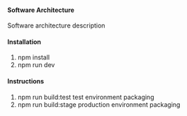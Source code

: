 #### Software Architecture
Software architecture description

#### Installation

1.  npm install
2.  npm run dev


#### Instructions

1.  npm run build:test  test environment packaging
2.  npm run build:stage production environment packaging

